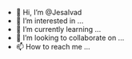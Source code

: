 - 👋 Hi, I’m @Jesalvad
- 👀 I’m interested in ...
- 🌱 I’m currently learning ...
- 💞️ I’m looking to collaborate on ...
- 📫 How to reach me ...

<!---
Jesalvad/Jesalvad is a ✨ special ✨ repository because its `README.md` (this file) appears on your GitHub profile.
You can click the Preview link to take a look at your changes.
--->
